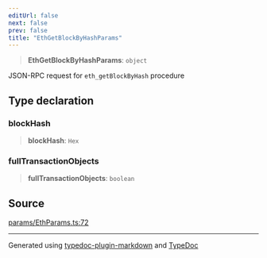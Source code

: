 ```yaml
---
editUrl: false
next: false
prev: false
title: "EthGetBlockByHashParams"
---
```


> **EthGetBlockByHashParams**: `object`

JSON-RPC request for `eth_getBlockByHash` procedure

## Type declaration

### blockHash

> **blockHash**: `Hex`

### fullTransactionObjects

> **fullTransactionObjects**: `boolean`

## Source

[params/EthParams.ts:72](https://github.com/evmts/tevm-monorepo/blob/main/packages/actions-types/src/params/EthParams.ts#L72)

***
Generated using [typedoc-plugin-markdown](https://www.npmjs.com/package/typedoc-plugin-markdown) and [TypeDoc](https://typedoc.org/)
